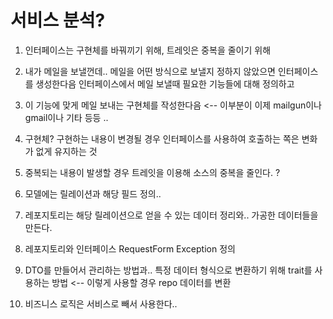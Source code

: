 # 서비스 분석?

1. 인터페이스는 구현체를 바꿔끼기 위해, 트레잇은 중복을 줄이기 위해

2. 내가 메일을 보낼껀데.. 메일을 어떤 방식으로 보낼지 정하지 않았으면 인터페이스를 생성한다음 인터페이스에서 메일 보낼때 필요한 기능들에 대해 정의하고

3. 이 기능에 맞게 메일 보내는 구현체를 작성한다음 <-- 이부분이 이제 mailgun이나 gmail이나 기타 등등 ..

1. 구현체? 구현하는 내용이 변경될 경우 인터페이스를 사용하여 호출하는 쪽은 변화가 없게 유지하는 것

2. 중복되는 내용이 발생할 경우 트레잇을 이용해 소스의 중복을 줄인다. ? 

1. 모델에는 릴레이션과 해당 필드 정의..

2. 레포지토리는 해당 릴레이션으로 얻을 수 있는 데이터 정리와.. 가공한 데이터들을 만든다.

3. 레포지토리와 인터페이스 RequestForm Exception 정의

4. DTO를 만들어서 관리하는 방법과.. 특정 데이터 형식으로 변환하기 위해 trait를 사용하는 방법 <-- 이렇게 사용할 경우 repo 데이터를 변환

5. 비즈니스 로직은 서비스로 빼서 사용한다..

